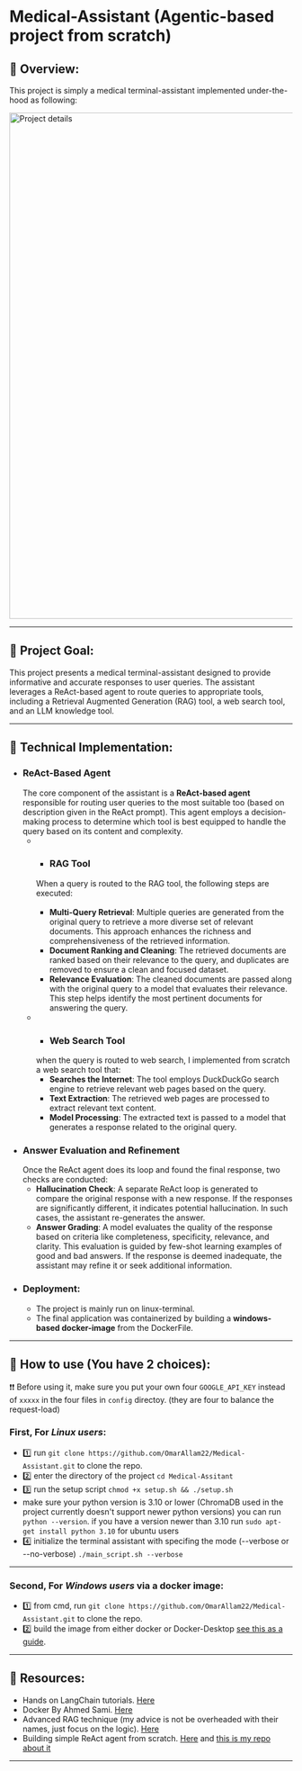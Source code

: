 # Medical-Assistant (Agentic-based project from scratch)
## 📘 Overview:
This project is simply a medical terminal-assistant implemented under-the-hood as following:

<img width="900" src="https://github.com/user-attachments/assets/8c3e9e77-afa1-4859-bea7-9b307bb19682" alt="Project details">

_______________________________
## 📘 Project Goal:

This project presents a medical terminal-assistant designed to provide informative and accurate responses to user queries. The assistant leverages a ReAct-based agent to route queries to appropriate tools, including a Retrieval Augmented Generation (RAG) tool, a web search tool, and an LLM knowledge tool.
________________
## 📘 Technical Implementation:

* ### ReAct-Based Agent
  The core component of the assistant is a **ReAct-based agent** responsible for routing user queries to the most suitable too (based on description given in the ReAct prompt). This agent employs a   decision-making process to determine which tool is best equipped to handle the query based on its content and complexity.
  - * ### RAG Tool
    When a query is routed to the RAG tool, the following steps are executed:<br></br>
    - **Multi-Query Retrieval**: Multiple queries are generated from the original query to retrieve a more diverse set of relevant documents. This approach enhances the richness and comprehensiveness of the retrieved information.
    - **Document Ranking and Cleaning**: The retrieved documents are ranked based on their relevance to the query, and duplicates are removed to ensure a clean and focused dataset.
    - **Relevance Evaluation**: The cleaned documents are passed along with the original query to a model that evaluates their relevance. This step helps identify the most pertinent documents for answering the query.
  - * ### Web Search Tool
    when the query is routed to web search, I implemented from scratch a web search tool that:
    - **Searches the Internet**: The tool employs DuckDuckGo search engine to retrieve relevant web pages based on the query.
    - **Text Extraction**: The retrieved web pages are processed to extract relevant text content.
    - **Model Processing**: The extracted text is passed to a model that generates a response related to the original query.
* ### Answer Evaluation and Refinement
  Once the ReAct agent does its loop and found the final response, two checks are conducted:
  - **Hallucination Check**: A separate ReAct loop is generated to compare the original response with a new response. If the responses are significantly different, it indicates potential hallucination. In such cases, the assistant re-generates the answer.
  - **Answer Grading**: A model evaluates the quality of the response based on criteria like completeness, specificity, relevance, and clarity. This evaluation is guided by few-shot learning examples of good and bad answers. If the response is deemed inadequate, the assistant may refine it or seek additional information.
* ### Deployment:
    - The project is mainly run on linux-terminal. 
    - The final application was containerized by building a **windows-based docker-image** from the DockerFile.
________________
## 📘 How to use (You have 2 choices):
❗❗ Before using it, make sure you put your own four `GOOGLE_API_KEY` instead of `xxxxx` in the four files in `config` directoy. (they are four to balance the request-load)
### First, For *Linux users*:
   * 1️⃣ run `git clone https://github.com/OmarAllam22/Medical-Assistant.git` to clone the repo.
   * 2️⃣ enter the directory of the project  `cd Medical-Assitant`
   * 3️⃣ run the setup script `chmod +x setup.sh && ./setup.sh`
   * make sure your python version is 3.10 or lower (ChromaDB used in the project currently doesn't support newer python versions)
     you can run `python --version`.
     if you have a version newer than 3.10 run `sudo apt-get install python 3.10` for ubuntu users
   * 4️⃣ initialize the terminal assistant with specifing the mode (--verbose or --no-verbose) `./main_script.sh --verbose`
-------------
### Second, For *Windows users* via a docker image:
   * 1️⃣ from cmd, run `git clone https://github.com/OmarAllam22/Medical-Assistant.git` to clone the repo.
   * 2️⃣ build the image from either docker or Docker-Desktop [see this as a guide](https://www.youtube.com/watch?v=_6yIwDp1vsY).
________________
## 📘 Resources:

* Hands on LangChain tutorials. [Here](https://python.langchain.com/v0.2/docs/tutorials/)
* Docker By Ahmed Sami. [Here](https://www.youtube.com/watch?v=PrusdhS2lmo&t=4310s)
* Advanced RAG technique (my advice is not be overheaded with their names, just focus on the logic). [Here](https://github.com/NisaarAgharia/Advanced_RAG/tree/main)
* Building simple ReAct agent from scratch. [Here](https://www.youtube.com/watch?v=hKVhRA9kfeM) and [this is my repo about it](https://github.com/OmarAllam22/my_ReAct_agent/tree/main)

________________
